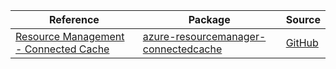 | Reference | Package | Source |
|---|---|---|
|[Resource Management - Connected Cache](resourcemanager-connectedcache-readme.md)|[azure-resourcemanager-connectedcache](https://repo1.maven.org/maven2/com/azure/resourcemanager/azure-resourcemanager-connectedcache)|[GitHub](https://github.com/Azure/azure-sdk-for-java/blob/main/sdk/connectedcache/azure-resourcemanager-connectedcache)|

